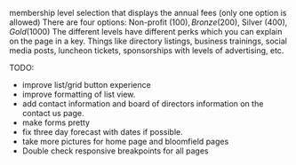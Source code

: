 membership level selection that displays the annual fees (only one option is allowed)
There are four options: Non-profit ($100), Bronze ($200), Silver ($400), Gold ($1000)
The different levels have different perks which you can explain on the page in a key. Things like directory listings, business trainings, social media posts, luncheon tickets, sponsorships with levels of advertising, etc.

TODO:

- improve list/grid button experience
- improve formatting of list view.
- add contact information and board of directors information on the contact us page.
- make forms pretty
- fix three day forecast with dates if possible.
- take more pictures for home page and bloomfield pages
- Double check responsive breakpoints for all pages
